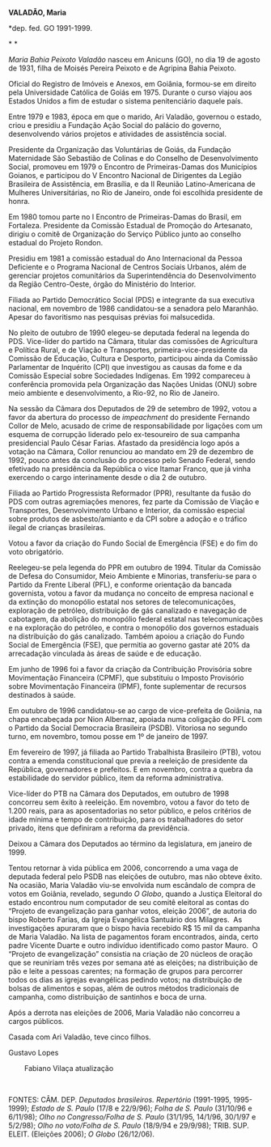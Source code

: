 **VALADÃO, Maria**

\*dep. fed. GO 1991-1999.

* *

*Maria Bahia Peixoto Valadão* nasceu em Anicuns (GO), no dia 19 de
agosto de 1931, filha de Moisés Pereira Peixoto e de Agripina Bahia
Peixoto.

Oficial do Registro de Imóveis e Anexos, em Goiânia, formou-se em
direito pela Universidade Católica de Goiás em 1975. Durante o curso
viajou aos Estados Unidos a fim de estudar o sistema penitenciário
daquele país.

Entre 1979 e 1983, época em que o marido, Ari Valadão, governou o
estado, criou e presidiu a Fundação Ação Social do palácio do governo,
desenvolvendo vários projetos e atividades de assistência social.

Presidente da Organização das Voluntárias de Goiás, da Fundação
Maternidade São Sebastião de Colinas e do Conselho de Desenvolvimento
Social, promoveu em 1979 o Encontro de Primeiras-Damas dos Municípios
Goianos, e participou do V Encontro Nacional de Dirigentes da Legião
Brasileira de Assistência, em Brasília, e da II Reunião Latino-Americana
de Mulheres Universitárias, no Rio de Janeiro, onde foi escolhida
presidente de honra.

Em 1980 tomou parte no I Encontro de Primeiras-Damas do Brasil, em
Fortaleza. Presidente da Comissão Estadual de Promoção do Artesanato,
dirigiu o comitê de Organização do Serviço Público junto ao conselho
estadual do Projeto Rondon.

Presidiu em 1981 a comissão estadual do Ano Internacional da Pessoa
Deficiente e o Programa Nacional de Centros Sociais Urbanos, além de
gerenciar projetos comunitários da Superintendência do Desenvolvimento
da Região Centro-Oeste, órgão do Ministério do Interior.

Filiada ao Partido Democrático Social (PDS) e integrante da sua
executiva nacional, em novembro de 1986 candidatou-se a senadora pelo
Maranhão. Apesar do favoritismo nas pesquisas prévias foi malsucedida.

No pleito de outubro de 1990 elegeu-se deputada federal na legenda do
PDS. Vice-líder do partido na Câmara, titular das comissões de
Agricultura e Política Rural, e de Viação e Transportes,
primeira-vice-presidente da Comissão de Educação, Cultura e Desporto,
participou ainda da Comissão Parlamentar de Inquérito (CPI) que
investigou as causas da fome e da Comissão Especial sobre Sociedades
Indígenas. Em 1992 compareceu à conferência promovida pela Organização
das Nações Unidas (ONU) sobre meio ambiente e desenvolvimento, a Rio-92,
no Rio de Janeiro.

Na sessão da Câmara dos Deputados de 29 de setembro de 1992, votou a
favor da abertura do processo de *impeachment* do presidente Fernando
Collor de Melo, acusado de crime de responsabilidade por ligações com um
esquema de corrupção liderado pelo ex-tesoureiro de sua campanha
presidencial Paulo César Farias. Afastado da presidência logo após a
votação na Câmara, Collor renunciou ao mandato em 29 de dezembro de
1992, pouco antes da conclusão do processo pelo Senado Federal, sendo
efetivado na presidência da República o vice Itamar Franco, que já vinha
exercendo o cargo interinamente desde o dia 2 de outubro.

Filiada ao Partido Progressista Reformador (PPR), resultante da fusão do
PDS com outras agremiações menores, fez parte da Comissão de Viação e
Transportes, Desenvolvimento Urbano e Interior, da comissão especial
sobre produtos de asbesto/amianto e da CPI sobre a adoção e o tráfico
ilegal de crianças brasileiras.

Votou a favor da criação do Fundo Social de Emergência (FSE) e do fim do
voto obrigatório.

Reelegeu-se pela legenda do PPR em outubro de 1994. Titular da Comissão
de Defesa do Consumidor, Meio Ambiente e Minorias, transferiu-se para o
Partido da Frente Liberal (PFL), e conforme orientação da bancada
governista, votou a favor da mudança no conceito de empresa nacional e
da extinção do monopólio estatal nos setores de telecomunicações,
exploração de petróleo, distribuição de gás canalizado e navegação de
cabotagem, da abolição do monopólio federal estatal nas telecomunicações
e na exploração do petróleo, e contra o monopólio dos governos estaduais
na distribuição do gás canalizado. Também apoiou a criação do Fundo
Social de Emergência (FSE), que permitia ao governo gastar até 20% da
arrecadação vinculada às áreas de saúde e de educação.

Em junho de 1996 foi a favor da criação da Contribuição Provisória sobre
Movimentação Financeira (CPMF), que substituiu o Imposto Provisório
sobre Movimentação Financeira (IPMF), fonte suplementar de recursos
destinados à saúde.

Em outubro de 1996 candidatou-se ao cargo de vice-prefeita de Goiânia,
na chapa encabeçada por Nion Albernaz, apoiada numa coligação do PFL com
o Partido da Social Democracia Brasileira (PSDB). Vitoriosa no segundo
turno, em novembro, tomou posse em 1º de janeiro de 1997.

Em fevereiro de 1997, já filiada ao Partido Trabalhista Brasileiro
(PTB), votou contra a emenda constitucional que previa a reeleição de
presidente da República, governadores e prefeitos. E em novembro, contra
a quebra da estabilidade do servidor público, item da reforma
administrativa.

Vice-líder do PTB na Câmara dos Deputados, em outubro de 1998 concorreu
sem êxito à reeleição. Em novembro, votou a favor do teto de 1.200
reais, para as aposentadorias no setor público, e pelos critérios de
idade mínima e tempo de contribuição, para os trabalhadores do setor
privado, itens que definiram a reforma da previdência.

Deixou a Câmara dos Deputados ao término da legislatura, em janeiro de
1999.

Tentou retornar à vida pública em 2006, concorrendo a uma vaga de
deputada federal pelo PSDB nas eleições de outubro, mas não obteve
êxito. Na ocasião, Maria Valadão viu-se envolvida num escândalo de
compra de votos em Goiânia, revelado, segundo *O Globo*, quando a
Justiça Eleitoral do estado encontrou num computador de seu comitê
eleitoral as contas do “Projeto de evangelização para ganhar votos,
eleição 2006”, de autoria do bispo Roberto Farias, da Igreja Evangélica
Santuário dos Milagres.  As investigações apuraram que o bispo havia
recebido R\$ 15 mil da campanha de Maria Valadão. Na lista de pagamentos
foram encontrados, ainda, certo padre Vicente Duarte e outro indivíduo
identificado como pastor Mauro.  O “Projeto de evangelização” consistia
na criação de 20 núcleos de oração que se reuniriam três vezes por
semana até as eleições; na distribuição de pão e leite a pessoas
carentes; na formação de grupos para percorrer todos os dias as igrejas
evangélicas pedindo votos; na distribuição de bolsas de alimentos e
sopas, além de outros métodos tradicionais de campanha, como
distribuição de santinhos e boca de urna.

Após a derrota nas eleições de 2006, Maria Valadão não concorreu a
cargos públicos.

Casada com Ari Valadão, teve cinco filhos.

Gustavo Lopes

        Fabiano Vilaça atualização

 

FONTES: CÂM. DEP. *Deputados brasileiros. Repertório* (1991-1995,
1995-1999); *Estado de S. Paulo* (17/8 e 22/9/96); *Folha de S. Paulo*
(31/10/96 e 6/11/98); *Olho no Congresso/Folha de S. Paulo* (31/1/95,
14/1/96, 30/1/97 e 5/2/98); *Olho no voto/Folha de S. Paulo* (18/9/94 e
29/9/98); TRIB. SUP. ELEIT. (Eleições 2006); *O Globo* (26/12/06).

 
